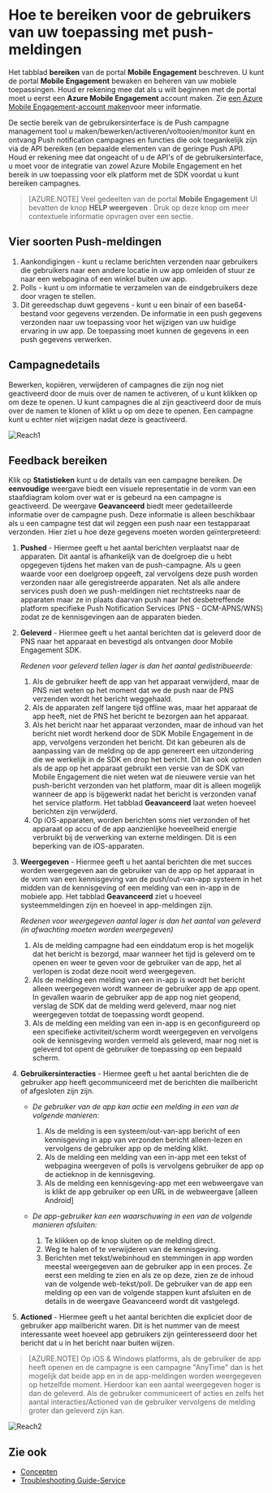 <properties 
   pageTitle="Betrokkenheid bij de mobiele Azure User Interface - bereik" 
   description="Meer informatie over het te bereiken voor de gebruikers van uw toepassing met Azure Mobile Engagement met push-meldingen" 
   services="mobile-engagement" 
   documentationCenter="" 
   authors="piyushjo" 
   manager="dwrede" 
   editor=""/>

<tags
   ms.service="mobile-engagement"
   ms.devlang="na"
   ms.topic="article"
   ms.tgt_pltfrm="mobile-multiple"
   ms.workload="mobile" 
   ms.date="08/19/2016"
   ms.author="piyushjo"/>


# <a name="how-to-reach-out-to-the-users-of-your-application-with-push-notifications"></a>Hoe te bereiken voor de gebruikers van uw toepassing met push-meldingen

Het tabblad **bereiken** van de portal **Mobile Engagement** beschreven. U kunt de portal **Mobile Engagement** bewaken en beheren van uw mobiele toepassingen. Houd er rekening mee dat als u wilt beginnen met de portal moet u eerst een **Azure Mobile Engagement** account maken. Zie [een Azure Mobile Engagement-account maken](mobile-engagement-create.md)voor meer informatie.

De sectie bereik van de gebruikersinterface is de Push campagne management tool u maken/bewerken/activeren/voltooien/monitor kunt en ontvang Push notification campagnes en functies die ook toegankelijk zijn via de API bereiken (en bepaalde elementen van de geringe Push API). Houd er rekening mee dat ongeacht of u de API's of de gebruikersinterface, u moet voor de integratie van zowel Azure Mobile Engagement en het bereik in uw toepassing voor elk platform met de SDK voordat u kunt bereiken campagnes.

>[AZURE.NOTE] Veel gedeelten van de portal **Mobile Engagement** UI bevatten de knop **HELP weergeven** . Druk op deze knop om meer contextuele informatie opvragen over een sectie.

## <a name="four-types-of-push-notifications"></a>Vier soorten Push-meldingen
1.    Aankondigingen - kunt u reclame berichten verzenden naar gebruikers die gebruikers naar een andere locatie in uw app omleiden of stuur ze naar een webpagina of een winkel buiten uw app. 
2.    Polls - kunt u om informatie te verzamelen van de eindgebruikers deze door vragen te stellen.
3.    Dit gereedschap duwt gegevens - kunt u een binair of een base64-bestand voor gegevens verzenden. De informatie in een push gegevens verzonden naar uw toepassing voor het wijzigen van uw huidige ervaring in uw app. De toepassing moet kunnen de gegevens in een push gegevens verwerken.

## <a name="campaign-details"></a>Campagnedetails

Bewerken, kopiëren, verwijderen of campagnes die zijn nog niet geactiveerd door de muis over de namen te activeren, of u kunt klikken op om deze te openen. U kunt campagnes die al zijn geactiveerd door de muis over de namen te klonen of klikt u op om deze te openen. Een campagne kunt u echter niet wijzigen nadat deze is geactiveerd.
 
![Reach1][18]

## <a name="reach-feedback"></a>Feedback bereiken

Klik op **Statistieken** kunt u de details van een campagne bereiken. De **eenvoudige** weergave biedt een visuele representatie in de vorm van een staafdiagram kolom over wat er is gebeurd na een campagne is geactiveerd. De weergave **Geavanceerd** biedt meer gedetailleerde informatie over de campagne push. Deze informatie is alleen beschikbaar als u een campagne test dat wil zeggen een push naar een testapparaat verzonden. Hier ziet u hoe deze gegevens moeten worden geïnterpreteerd:

1. **Pushed** - Hiermee geeft u het aantal berichten verplaatst naar de apparaten. Dit aantal is afhankelijk van de doelgroep die u hebt opgegeven tijdens het maken van de push-campagne. Als u geen waarde voor een doelgroep opgeeft, zal vervolgens deze push worden verzonden naar alle geregistreerde apparaten. Net als alle andere services push doen we push-meldingen niet rechtstreeks naar de apparaten maar ze in plaats daarvan push naar het desbetreffende platform specifieke Push Notification Services (PNS - GCM-APNS/WNS) zodat ze de kennisgevingen aan de apparaten bieden. 

2.  **Geleverd** - Hiermee geeft u het aantal berichten dat is geleverd door de PNS naar het apparaat en bevestigd als ontvangen door Mobile Engagement SDK. 
        
    *Redenen voor geleverd tellen lager is dan het aantal gedistribueerde:*
    
    1. Als de gebruiker heeft de app van het apparaat verwijderd, maar de PNS niet weten op het moment dat we de push naar de PNS verzenden wordt het bericht weggehaald.
    2. Als de apparaten zelf langere tijd offline was, maar het apparaat de app heeft, niet de PNS het bericht te bezorgen aan het apparaat. 
    3. Als het bericht naar het apparaat verzonden, maar de inhoud van het bericht niet wordt herkend door de SDK Mobile Engagement in de app, vervolgens verzonden het bericht. Dit kan gebeuren als de aanpassing van de melding op de app genereert een uitzondering die we werkelijk in de SDK en drop het bericht. Dit kan ook optreden als de app op het apparaat gebruikt een versie van de SDK van Mobile Engagement die niet weten wat de nieuwere versie van het push-bericht verzonden van het platform, maar dit is alleen mogelijk wanneer de app is bijgewerkt nadat het bericht is verzonden vanaf het service platform. Het tabblad **Geavanceerd** laat weten hoeveel berichten zijn verwijderd. 
    4. Op iOS-apparaten, worden berichten soms niet verzonden of het apparaat op accu of de app aanzienlijke hoeveelheid energie verbruikt bij de verwerking van externe meldingen. Dit is een beperking van de iOS-apparaten.   

3.  **Weergegeven** - Hiermee geeft u het aantal berichten die met succes worden weergegeven aan de gebruiker van de app op het apparaat in de vorm van een kennisgeving van de push/out-van-app systeem in het midden van de kennisgeving of een melding van een in-app in de mobiele app.  Het tabblad **Geavanceerd** ziet u hoeveel systeemmeldingen zijn en hoeveel in app-meldingen zijn. 
    
    *Redenen voor weergegeven aantal lager is dan het aantal van geleverd (in afwachting moeten worden weergegeven)*
    
    1. Als de melding campagne had een einddatum erop is het mogelijk dat het bericht is bezorgd, maar wanneer het tijd is geleverd om te openen en weer te geven voor de gebruiker van de app, het al verlopen is zodat deze nooit werd weergegeven.   
    2. Als de melding een melding van een in-app is wordt het bericht alleen weergegeven wordt wanneer de gebruiker app de app opent. In gevallen waarin de gebruiker app de app nog niet geopend, verslag de SDK dat de melding werd geleverd, maar nog niet weergegeven totdat de toepassing wordt geopend. 
    2. Als de melding een melding van een in-app is en geconfigureerd op een specifieke activiteit/scherm wordt weergegeven en vervolgens ook de kennisgeving worden vermeld als geleverd, maar nog niet is geleverd tot opent de gebruiker de toepassing op een bepaald scherm. 
    
4.  **Gebruikersinteracties** - Hiermee geeft u het aantal berichten die de gebruiker app heeft gecommuniceerd met de berichten die mailbericht of afgesloten zijn zijn. 

    - *De gebruiker van de app kan actie een melding in een van de volgende manieren:*
            
        1. Als de melding is een systeem/out-van-app bericht of een kennisgeving in app van verzonden bericht alleen-lezen en vervolgens de gebruiker app op de melding klikt.
        2. Als de melding een melding van een in-app met een tekst of webpagina weergeven of polls is vervolgens gebruiker de app op de actieknop in de kennisgeving.
        3. Als de melding een kennisgeving-app met een webweergave van is klikt de app gebruiker op een URL in de webweergave [alleen Android]
    
    - *De app-gebruiker kan een waarschuwing in een van de volgende manieren afsluiten:*
    
        1. Te klikken op de knop sluiten op de melding direct. 
        2. Weg te halen of te verwijderen van de kennisgeving. 
        3. Berichten met tekst/webinhoud en stemmingen in app worden meestal weergegeven aan de gebruiker app in een proces. Ze eerst een melding te zien en als ze op deze, zien ze de inhoud van de volgende web-tekst/poll. De gebruiker van de app een melding op een van de volgende stappen kunt afsluiten en de details in de weergave Geavanceerd wordt dit vastgelegd. 

5.  **Actioned** - Hiermee geeft u het aantal berichten die expliciet door de gebruiker app mailbericht waren. Dit is het nummer van de meest interessante weet hoeveel app gebruikers zijn geïnteresseerd door het bericht dat u in het bericht naar buiten wijzen. 
 
> [AZURE.NOTE] Op iOS & Windows platforms, als de gebruiker de app heeft openen en de campagne is een campagne "AnyTime" dan is het mogelijk dat beide app en in de app-meldingen worden weergegeven op hetzelfde moment. Hierdoor kan een aantal weergegeven hoger is dan de geleverd. Als de gebruiker communiceert of acties en zelfs het aantal interacties/Actioned van de gebruiker vervolgens de melding groter dan geleverd zijn kan. 


![Reach2][19]

## <a name="see-also"></a>Zie ook

- [Concepten][Link 6]
- [Troubleshooting Guide-Service][Link 24]

<!--Image references-->
[1]: ./media/mobile-engagement-user-interface-navigation/navigation1.png
[2]: ./media/mobile-engagement-user-interface-home/home1.png
[3]: ./media/mobile-engagement-user-interface-home/home2.png
[4]: ./media/mobile-engagement-user-interface-home/home3.png
[5]: ./media/mobile-engagement-user-interface-home/home4.png
[6]: ./media/mobile-engagement-user-interface-home/home5.png
[7]: ./media/mobile-engagement-user-interface-my-account/myaccount1.png
[8]: ./media/mobile-engagement-user-interface-my-account/myaccount2.png
[9]: ./media/mobile-engagement-user-interface-my-account/myaccount3.png
[10]: ./media/mobile-engagement-user-interface-analytics/analytics1.png
[11]: ./media/mobile-engagement-user-interface-analytics/analytics2.png
[12]: ./media/mobile-engagement-user-interface-analytics/analytics3.png
[13]: ./media/mobile-engagement-user-interface-analytics/analytics4.png
[14]: ./media/mobile-engagement-user-interface-monitor/monitor1.png
[15]: ./media/mobile-engagement-user-interface-monitor/monitor2.png
[16]: ./media/mobile-engagement-user-interface-monitor/monitor3.png
[17]: ./media/mobile-engagement-user-interface-monitor/monitor4.png
[18]: ./media/mobile-engagement-user-interface-reach/reach1.png
[19]: ./media/mobile-engagement-user-interface-reach/reach2.png
[20]: ./media/mobile-engagement-user-interface-reach-campaign/Reach-Campaign1.png
[21]: ./media/mobile-engagement-user-interface-reach-campaign/Reach-Campaign2.png
[22]: ./media/mobile-engagement-user-interface-reach-campaign/Reach-Campaign3.png
[23]: ./media/mobile-engagement-user-interface-reach-campaign/Reach-Campaign4.png
[24]: ./media/mobile-engagement-user-interface-reach-campaign/Reach-Campaign5.png
[25]: ./media/mobile-engagement-user-interface-reach-campaign/Reach-Campaign6.png
[26]: ./media/mobile-engagement-user-interface-reach-campaign/Reach-Campaign7.png
[27]: ./media/mobile-engagement-user-interface-reach-campaign/Reach-Campaign8.png
[28]: ./media/mobile-engagement-user-interface-reach-campaign/Reach-Campaign9.png
[29]: ./media/mobile-engagement-user-interface-reach-criterion/Reach-Criterion1.png
[30]: ./media/mobile-engagement-user-interface-reach-content/Reach-Content1.png
[31]: ./media/mobile-engagement-user-interface-reach-content/Reach-Content2.png
[32]: ./media/mobile-engagement-user-interface-reach-content/Reach-Content3.png
[33]: ./media/mobile-engagement-user-interface-reach-content/Reach-Content4.png
[34]: ./media/mobile-engagement-user-interface-dashboard/dashboard1.png
[35]: ./media/mobile-engagement-user-interface-segments/segments1.png
[36]: ./media/mobile-engagement-user-interface-segments/segments2.png
[37]: ./media/mobile-engagement-user-interface-segments/segments3.png
[38]: ./media/mobile-engagement-user-interface-segments/segments4.png
[39]: ./media/mobile-engagement-user-interface-segments/segments5.png
[40]: ./media/mobile-engagement-user-interface-segments/segments6.png
[41]: ./media/mobile-engagement-user-interface-segments/segments7.png
[42]: ./media/mobile-engagement-user-interface-segments/segments8.png
[43]: ./media/mobile-engagement-user-interface-segments/segments9.png
[44]: ./media/mobile-engagement-user-interface-segments/segments10.png
[45]: ./media/mobile-engagement-user-interface-segments/segments11.png
[46]: ./media/mobile-engagement-user-interface-settings/settings1.png
[47]: ./media/mobile-engagement-user-interface-settings/settings2.png
[48]: ./media/mobile-engagement-user-interface-settings/settings3.png
[49]: ./media/mobile-engagement-user-interface-settings/settings4.png
[50]: ./media/mobile-engagement-user-interface-settings/settings5.png
[51]: ./media/mobile-engagement-user-interface-settings/settings6.png
[52]: ./media/mobile-engagement-user-interface-settings/settings7.png
[53]: ./media/mobile-engagement-user-interface-settings/settings8.png
[54]: ./media/mobile-engagement-user-interface-settings/settings9.png
[55]: ./media/mobile-engagement-user-interface-settings/settings10.png
[56]: ./media/mobile-engagement-user-interface-settings/settings11.png
[57]: ./media/mobile-engagement-user-interface-settings/settings12.png
[58]: ./media/mobile-engagement-user-interface-settings/settings13.png

<!--Link references-->
[Link 1]: mobile-engagement-user-interface.md
[Link 2]: mobile-engagement-troubleshooting-guide.md
[Link 3]: mobile-engagement-how-tos.md
[Link 4]: http://go.microsoft.com/fwlink/?LinkID=525553
[Link 5]: http://go.microsoft.com/fwlink/?LinkID=525554
[Link 6]: http://go.microsoft.com/fwlink/?LinkId=525555
[Link 7]: https://account.windowsazure.com/PreviewFeatures
[Link 8]: https://social.msdn.microsoft.com/Forums/azure/home?forum=azuremobileengagement
[Link 9]: http://azure.microsoft.com/services/mobile-engagement/
[Link 10]: http://azure.microsoft.com/documentation/services/mobile-engagement/
[Link 11]: http://azure.microsoft.com/pricing/details/mobile-engagement/
[Link 12]: mobile-engagement-user-interface-navigation.md
[Link 13]: mobile-engagement-user-interface-home.md
[Link 14]: mobile-engagement-user-interface-my-account.md
[Link 15]: mobile-engagement-user-interface-analytics.md
[Link 16]: mobile-engagement-user-interface-monitor.md
[Link 17]: mobile-engagement-user-interface-reach.md
[Link 18]: mobile-engagement-user-interface-segments.md
[Link 19]: mobile-engagement-user-interface-dashboard.md
[Link 20]: mobile-engagement-user-interface-settings.md
[Link 21]: mobile-engagement-troubleshooting-guide-analytics.md
[Link 22]: mobile-engagement-troubleshooting-guide-apis.md
[Link 23]: mobile-engagement-troubleshooting-guide-push-reach.md
[Link 24]: mobile-engagement-troubleshooting-guide-service.md
[Link 25]: mobile-engagement-troubleshooting-guide-sdk.md
[Link 26]: mobile-engagement-troubleshooting-guide-sr-info.md
[Link 27]: mobile-engagement-user-interface-reach-campaign.md
[Link 28]: mobile-engagement-user-interface-reach-criterion.md
[Link 29]: mobile-engagement-user-interface-reach-content.md
 
